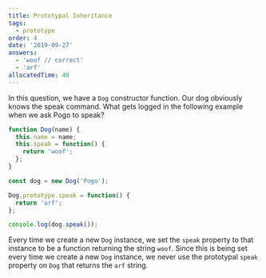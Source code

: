 ```yaml
---
title: Prototypal Inheritance
tags:
  - prototype
order: 4
date: '2019-09-27'
answers:
  - 'woof // correct'
  - 'arf'
allocatedTime: 40
---
```


In this question, we have a `Dog` constructor function. Our dog obviously knows the speak command. What gets logged in the following example when we ask Pogo to speak?

```javascript
function Dog(name) {
  this.name = name;
  this.speak = function() {
    return 'woof';
  };
}

const dog = new Dog('Pogo');

Dog.prototype.speak = function() {
  return 'arf';
};

console.log(dog.speak());
```

<!-- explanation -->

Every time we create a new `Dog` instance, we set the `speak` property to that instance to be a function returning the string `woof`. Since this is being set every time we create a new `Dog` instance, we never use the prototypal `speak` property on `Dog` that returns the `arf` string.
